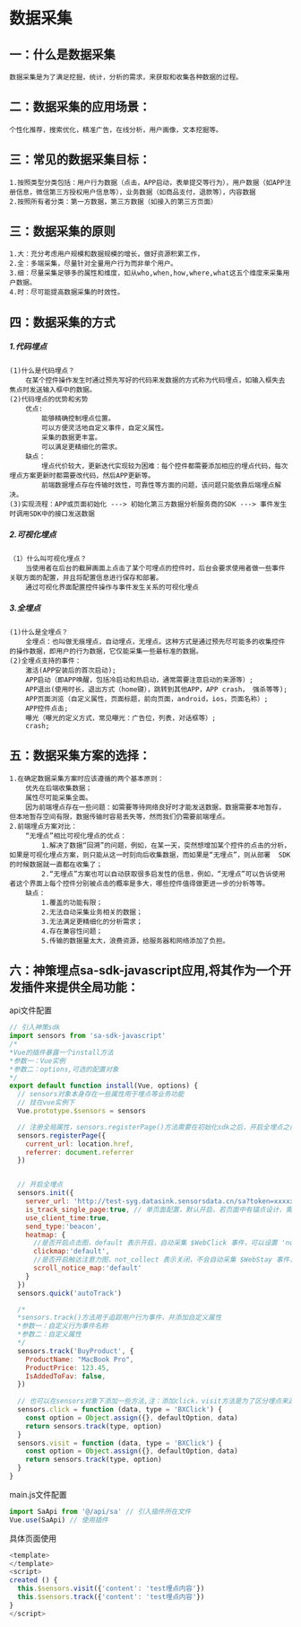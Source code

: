 # 数据采集
## 一：什么是数据采集
    数据采集是为了满足挖掘，统计，分析的需求，来获取和收集各种数据的过程。
## 二：数据采集的应用场景：
    个性化推荐，搜索优化，精准广告，在线分析，用户画像，文本挖掘等。
## 三：常见的数据采集目标：
    1.按照类型分类包括：用户行为数据（点击，APP启动，表单提交等行为），用户数据（如APP注册信息，微信第三方授权用户信息等），业务数据（如商品支付，退款等），内容数据
    2.按照所有者分类：第一方数据，第三方数据（如接入的第三方页面）
## 三：数据采集的原则
    1.大：充分考虑用户规模和数据规模的增长，做好资源积累工作，
    2.全：多端采集，尽量针对全量用户行为而非单个用户。
    3.细：尽量采集足够多的属性和维度，如从who,when,how,where,what这五个维度来采集用户数据。
    4.时：尽可能提高数据采集的时效性。
## 四：数据采集的方式
##### 1.代码埋点
    (1)什么是代码埋点？
        在某个控件操作发生时通过预先写好的代码来发数据的方式称为代码埋点，如输入框失去焦点时发送输入框中的数据。
    (2)代码埋点的优势和劣势
        优点:
            能够精确控制埋点位置。
            可以方便灵活地自定义事件，自定义属性。
            采集的数据更丰富。
            可以满足更精细化的需求。
        缺点：
            埋点代价较大，更新迭代实现较为困难：每个控件都需要添加相应的埋点代码，每次埋点方案更新时都需要改代码，然后APP更新等。
            前端数据埋点存在传输时效性，可靠性等方面的问题，该问题只能依靠后端埋点解决。
    (3)实现流程：APP或页面初始化 ---> 初始化第三方数据分析服务商的SDK ---> 事件发生时调用SDK中的接口发送数据
##### 2.可视化埋点
    （1）什么叫可视化埋点？
        当使用者在后台的截屏画面上点击了某个可埋点的控件时，后台会要求使用者做一些事件关联方面的配置，并且将配置信息进行保存和部署。
        通过可视化界面配置控件操作与事件发生关系的可视化埋点
##### 3.全埋点
    (1)什么是全埋点？
        全埋点：也叫做无痕埋点，自动埋点，无埋点。这种方式是通过预先尽可能多的收集控件的操作数据，即用户的行为数据，它仅能采集一些最标准的数据。
    (2)全埋点支持的事件：
        激活(APP安装后的首次启动);
        APP启动（即APP唤醒，包括冷启动和热启动，通常需要注意启动的来源等）;
        APP退出(使用时长，退出方式（home键），跳转到其他APP，APP crash， 强杀等等);
        APP页面浏览（自定义属性，页面标题，前向页面，android，ios，页面名称）;
        APP控件点击;
        曝光（曝光的定义方式，常见曝光：广告位，列表，对话框等）;
        crash;
## 五：数据采集方案的选择：
    1.在确定数据采集方案时应该遵循的两个基本原则：
        优先在后端收集数据；
        属性尽可能采集全面。
        因为前端埋点存在一些问题：如需要等待网络良好时才能发送数据，数据需要本地暂存，但本地暂存空间有限，数据传输时容易丢失等，然而我们仍需要前端埋点。
    2.前端埋点方案对比：
        “无埋点”相比可视化埋点的优点：
            1.解决了数据“回溯”的问题，例如，在某一天，突然想增加某个控件的点击的分析，如果是可视化埋点方案，则只能从这一时刻向后收集数据，而如果是“无埋点”，则从部署  SDK 的时候数据就一直都在收集了；
            2.“无埋点”方案也可以自动获取很多启发性的信息，例如，“无埋点”可以告诉使用者这个界面上每个控件分别被点击的概率是多大，哪些控件值得做更进一步的分析等等。
        缺点：
            1.覆盖的功能有限；
            2.无法自动采集业务相关的数据；
            3.无法满足更精细化的分析需求；
            4.存在兼容性问题；
            5.传输的数据量太大，浪费资源，给服务器和网络添加了负担。
        
## 六：神策埋点sa-sdk-javascript应用,将其作为一个开发插件来提供全局功能：


api文件配置
```js
// 引入神策sdk
import sensors from 'sa-sdk-javascript'
/*
*Vue的插件暴露一个install方法
*参数一：Vue实例
*参数二：options,可选的配置对象
*/
export default function install(Vue, options) {
  // sensors对象本身存在一些属性用于埋点等业务功能
  // 挂在vue实例下
  Vue.prototype.$sensors = sensors

  // 注册全局属性，sensors.registerPage()方法需要在初始化sdk之后，开启全埋点之前添加
  sensors.registerPage({
    current_url: location.href,
    referrer: document.referrer
  })


  // 开启全埋点
  sensors.init({
    server_url: 'http://test-syg.datasink.sensorsdata.cn/sa?token=xxxxx&project=xxxxxx',
    is_track_single_page:true, // 单页面配置，默认开启，若页面中有锚点设计，需要将该配置删除，否则触发锚点会多触发 $pageview 事件
    use_client_time:true, 
    send_type:'beacon',
    heatmap: {
      //是否开启点击图，default 表示开启，自动采集 $WebClick 事件，可以设置 'not_collect' 表示关闭。
      clickmap:'default',
      //是否开启触达注意力图，not_collect 表示关闭，不会自动采集 $WebStay 事件，可以设置 'default' 表示开启。
      scroll_notice_map:'default'
    } 
  })
  sensors.quick('autoTrack')

  /*
  *sensors.track()方法用于追踪用户行为事件，并添加自定义属性
  *参数一：自定义行为事件名称
  *参数二：自定义属性
  */
  sensors.track('BuyProduct', {
    ProductName: "MacBook Pro", 
    ProductPrice: 123.45, 
    IsAddedToFav: false,
  })
  
  // 也可以在sensors对象下添加一些方法,注：添加click，visit方法是为了区分埋点来源属于点击事件或者页面访问事件，也可以不区分直接使用track()方法
  sensors.click = function (data, type = 'BXClick') {
    const option = Object.assign({}, defaultOption, data)
    return sensors.track(type, option)
  }
  sensors.visit = function (data, type = 'BXClick') {
    const option = Object.assign({}, defaultOption, data)
    return sensors.track(type, option)
  }
}
```

main.js文件配置
```js
import SaApi from '@/api/sa' // 引入插件所在文件
Vue.use(SaApi) // 使用插件
```


具体页面使用
```js
<template>
</template>
<script>
created () {
  this.$sensors.visit({'content': 'test埋点内容'})
  this.$sensors.track({'content': 'test埋点内容'})
}
</script>
```
